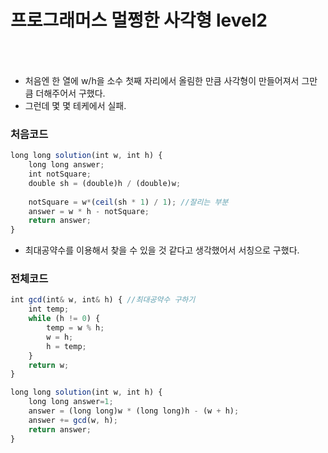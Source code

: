# 프로그래머스 멀쩡한 사각형 level2
` `
--- 
- 처음엔 한 열에 w/h을 소수 첫째 자리에서 올림한 만큼 사각형이 만들어져서 그만큼 더해주어서 구했다.
- 그런데 몇 몇 테케에서 실패.
### 처음코드
```jsx
long long solution(int w, int h) {
	long long answer;
	int notSquare;
	double sh = (double)h / (double)w;
	
	notSquare = w*(ceil(sh * 1) / 1); //잘리는 부분
	answer = w * h - notSquare;
	return answer;
}
```

- 최대공약수를 이용해서 찾을 수 있을 것 같다고 생각했어서 서칭으로 구했다.
### 전체코드
```jsx
int gcd(int& w, int& h) { //최대공약수 구하기
	int temp;
	while (h != 0) {
		temp = w % h;
		w = h;
		h = temp;
	}
	return w;
}

long long solution(int w, int h) {
	long long answer=1;
	answer = (long long)w * (long long)h - (w + h);
	answer += gcd(w, h);
	return answer;
}
```
